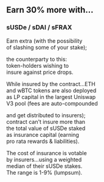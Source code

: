 
## Earn 30% more with...

### sUSDe / sDAI / sFRAX

Earn extra (with the possibility  
of slashing some of your stake);  

the counterparty to this:   
token-holders wishing to  
insure against price drops.

While insured by the contract...ETH  
and wBTC tokens are also deployed  
as LP capital in the largest Uniswap  
V3 pool (fees are auto-compounded  

and get distributed to insurers);  
contract can't insure more than   
the total value of sUSDe staked  
as insurance capital (earning  
pro rata rewards & liabilities).  

The cost of insurance is votable  
by insurers...using a weighted  
median of their sUSDe stakes.  
The range is 1-9% (lumpsum).
